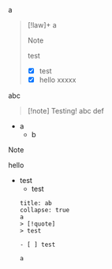 



a

> [!law]+ a
> > [!note]
> > test
> 
>  - [x] test
> - [x] hello
> xxxxx

abc


> [!note] Testing!
> abc
> def
- a
	- b
> [!note]
> hello

- test
	- test
	```ad-quote
	title: ab
	collapse: true
	a
	> [!quote]
	> test
	
	- [ ] test
	
	a
	```



